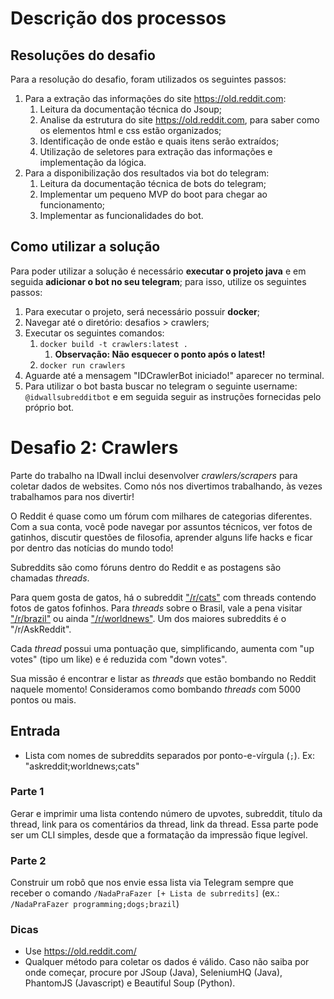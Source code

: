 # Descrição dos processos

## Resoluções do desafio
Para a resolução do desafio, foram utilizados os seguintes passos:
1. Para a extração das informações do site https://old.reddit.com:
    1. Leitura da documentação técnica do Jsoup;
    2. Analise da estrutura do site https://old.reddit.com, para saber como os elementos html e css estão organizados;
    3. Identificação de  onde estão e quais itens serão extraídos;
    4. Utilização de seletores para extração das informações e implementação da lógica. 
2. Para a disponibilização dos resultados via bot do telegram:
    1. Leitura da documentação técnica de bots do telegram;
    2. Implementar um pequeno MVP do boot para chegar ao funcionamento;
    3. Implementar as funcionalidades do bot.
    
## Como utilizar a solução
Para poder utilizar a solução é necessário **executar o projeto java** e em seguida **adicionar o bot no seu telegram**; para isso, utilize os seguintes passos:
1. Para executar o projeto, será necessário possuir **docker**;
2. Navegar até o diretório: desafios > crawlers;
3. Executar os seguintes comandos:
    1. `docker build -t crawlers:latest .`
        1. **Observação: Não esquecer o ponto após o latest!**
    2. `docker run crawlers`
4. Aguarde até a mensagem "IDCrawlerBot iniciado!" aparecer no terminal.
5. Para utilizar o bot basta buscar no telegram o seguinte username: `@idwallsubredditbot` e em seguida seguir as instruções fornecidas pelo próprio bot.


# Desafio 2: Crawlers

Parte do trabalho na IDwall inclui desenvolver *crawlers/scrapers* para coletar dados de websites.
Como nós nos divertimos trabalhando, às vezes trabalhamos para nos divertir!

O Reddit é quase como um fórum com milhares de categorias diferentes. Com a sua conta, você pode navegar por assuntos técnicos, ver fotos de gatinhos, discutir questões de filosofia, aprender alguns life hacks e ficar por dentro das notícias do mundo todo!

Subreddits são como fóruns dentro do Reddit e as postagens são chamadas *threads*.

Para quem gosta de gatos, há o subreddit ["/r/cats"](https://www.reddit.com/r/cats) com threads contendo fotos de gatos fofinhos.
Para *threads* sobre o Brasil, vale a pena visitar ["/r/brazil"](https://www.reddit.com/r/brazil) ou ainda ["/r/worldnews"](https://www.reddit.com/r/worldnews/).
Um dos maiores subreddits é o "/r/AskReddit".

Cada *thread* possui uma pontuação que, simplificando, aumenta com "up votes" (tipo um like) e é reduzida com "down votes".

Sua missão é encontrar e listar as *threads* que estão bombando no Reddit naquele momento!
Consideramos como bombando *threads* com 5000 pontos ou mais.

## Entrada
- Lista com nomes de subreddits separados por ponto-e-vírgula (`;`). Ex: "askreddit;worldnews;cats"

### Parte 1
Gerar e imprimir uma lista contendo número de upvotes, subreddit, título da thread, link para os comentários da thread, link da thread.
Essa parte pode ser um CLI simples, desde que a formatação da impressão fique legível.

### Parte 2
Construir um robô que nos envie essa lista via Telegram sempre que receber o comando `/NadaPraFazer [+ Lista de subrredits]` (ex.: `/NadaPraFazer programming;dogs;brazil`)

### Dicas
 - Use https://old.reddit.com/
 - Qualquer método para coletar os dados é válido. Caso não saiba por onde começar, procure por JSoup (Java), SeleniumHQ (Java), PhantomJS (Javascript) e Beautiful Soup (Python).
